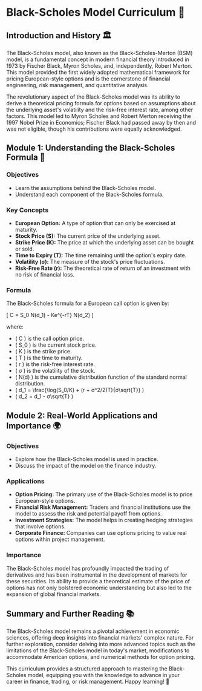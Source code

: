 # Black-Scholes Model Curriculum 📘

## Introduction and History 🏛️

The Black-Scholes model, also known as the Black-Scholes-Merton (BSM) model, is a fundamental concept in modern financial theory introduced in 1973 by Fischer Black, Myron Scholes, and, independently, Robert Merton. This model provided the first widely adopted mathematical framework for pricing European-style options and is the cornerstone of financial engineering, risk management, and quantitative analysis.

The revolutionary aspect of the Black-Scholes model was its ability to derive a theoretical pricing formula for options based on assumptions about the underlying asset's volatility and the risk-free interest rate, among other factors. This model led to Myron Scholes and Robert Merton receiving the 1997 Nobel Prize in Economics; Fischer Black had passed away by then and was not eligible, though his contributions were equally acknowledged.

## Module 1: Understanding the Black-Scholes Formula 📐

### Objectives
- Learn the assumptions behind the Black-Scholes model.
- Understand each component of the Black-Scholes formula.

### Key Concepts
- **European Option:** A type of option that can only be exercised at maturity.
- **Stock Price (S):** The current price of the underlying asset.
- **Strike Price (K):** The price at which the underlying asset can be bought or sold.
- **Time to Expiry (T):** The time remaining until the option's expiry date.
- **Volatility (σ):** The measure of the stock's price fluctuations.
- **Risk-Free Rate (r):** The theoretical rate of return of an investment with no risk of financial loss.

### Formula
The Black-Scholes formula for a European call option is given by:

\[ C = S_0 N(d_1) - Ke^{-rT} N(d_2) \]

where:
- \( C \) is the call option price.
- \( S_0 \) is the current stock price.
- \( K \) is the strike price.
- \( T \) is the time to maturity.
- \( r \) is the risk-free interest rate.
- \( σ \) is the volatility of the stock.
- \( N(d) \) is the cumulative distribution function of the standard normal distribution.
- \( d_1 = \frac{\log(S_0/K) + (r + σ^2/2)T}{σ\sqrt{T}} \)
- \( d_2 = d_1 - σ\sqrt{T} \)

## Module 2: Real-World Applications and Importance 🌍

### Objectives
- Explore how the Black-Scholes model is used in practice.
- Discuss the impact of the model on the finance industry.

### Applications
- **Option Pricing:** The primary use of the Black-Scholes model is to price European-style options.
- **Financial Risk Management:** Traders and financial institutions use the model to assess the risk and potential payoff from options.
- **Investment Strategies:** The model helps in creating hedging strategies that involve options.
- **Corporate Finance:** Companies can use options pricing to value real options within project management.

### Importance
The Black-Scholes model has profoundly impacted the trading of derivatives and has been instrumental in the development of markets for these securities. Its ability to provide a theoretical estimate of the price of options has not only bolstered economic understanding but also led to the expansion of global financial markets.

## Summary and Further Reading 📚

The Black-Scholes model remains a pivotal achievement in economic sciences, offering deep insights into financial markets' complex nature. For further exploration, consider delving into more advanced topics such as the limitations of the Black-Scholes model in today's market, modifications to accommodate American options, and numerical methods for option pricing.

This curriculum provides a structured approach to mastering the Black-Scholes model, equipping you with the knowledge to advance in your career in finance, trading, or risk management. Happy learning! 🚀
